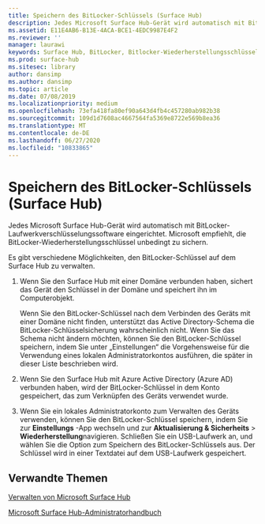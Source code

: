 ```yaml
---
title: Speichern des BitLocker-Schlüssels (Surface Hub)
description: Jedes Microsoft Surface Hub-Gerät wird automatisch mit BitLocker-Laufwerkverschlüsselungssoftware eingerichtet. Microsoft empfiehlt, die BitLocker-Wiederherstellungsschlüssel unbedingt zu sichern.
ms.assetid: E11E4AB6-B13E-4ACA-BCE1-4EDC9987E4F2
ms.reviewer: ''
manager: laurawi
keywords: Surface Hub, BitLocker, Bitlocker-Wiederherstellungsschlüssel
ms.prod: surface-hub
ms.sitesec: library
author: dansimp
ms.author: dansimp
ms.topic: article
ms.date: 07/08/2019
ms.localizationpriority: medium
ms.openlocfilehash: 73efa418fa80ef90a643d4fb4c457280ab982b38
ms.sourcegitcommit: 109d1d7608ac4667564fa5369e8722e569b8ea36
ms.translationtype: MT
ms.contentlocale: de-DE
ms.lasthandoff: 06/27/2020
ms.locfileid: "10833865"
---
```

# Speichern des BitLocker-Schlüssels (Surface Hub)


Jedes Microsoft Surface Hub-Gerät wird automatisch mit BitLocker-Laufwerkverschlüsselungssoftware eingerichtet. Microsoft empfiehlt, die BitLocker-Wiederherstellungsschlüssel unbedingt zu sichern.

Es gibt verschiedene Möglichkeiten, den BitLocker-Schlüssel auf dem Surface Hub zu verwalten.

1.  Wenn Sie den Surface Hub mit einer Domäne verbunden haben, sichert das Gerät den Schlüssel in der Domäne und speichert ihn im Computerobjekt.

    Wenn Sie den BitLocker-Schlüssel nach dem Verbinden des Geräts mit einer Domäne nicht finden, unterstützt das Active Directory-Schema die BitLocker-Schlüsselsicherung wahrscheinlich nicht. Wenn Sie das Schema nicht ändern möchten, können Sie den BitLocker-Schlüssel speichern, indem Sie unter „Einstellungen“ die Vorgehensweise für die Verwendung eines lokalen Administratorkontos ausführen, die später in dieser Liste beschrieben wird.

2.  Wenn Sie den Surface Hub mit Azure Active Directory (Azure AD) verbunden haben, wird der BitLocker-Schlüssel in dem Konto gespeichert, das zum Verknüpfen des Geräts verwendet wurde.

3.  Wenn Sie ein lokales Administratorkonto zum Verwalten des Geräts verwenden, können Sie den BitLocker-Schlüssel speichern, indem Sie zur **Einstellungs** -App wechseln und zur **Aktualisierung & Sicherheits** &gt; **Wiederherstellung**navigieren. Schließen Sie ein USB-Laufwerk an, und wählen Sie die Option zum Speichern des BitLocker-Schlüssels aus. Der Schlüssel wird in einer Textdatei auf dem USB-Laufwerk gespeichert.


##  <a name="related-content"></a>Verwandte Themen

[Verwalten von Microsoft Surface Hub](manage-surface-hub.md)

[Microsoft Surface Hub-Administratorhandbuch](surface-hub-administrators-guide.md)

 

 





